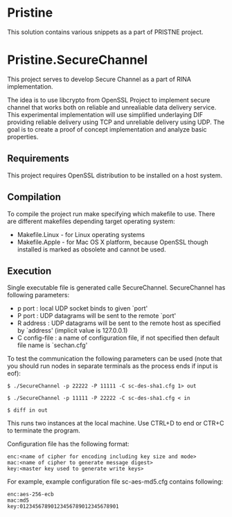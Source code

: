 # Pristine
This solution contains various snippets as a part of PRISTNE project.




Pristine.SecureChannel
======================
This project serves to develop Secure Channel as a part of RINA implementation.

The idea is to use libcrypto from OpenSSL Project to implement secure channel that works both on reliable and unrealiable data delivery service.  This experimental implementation will use simplified underlaying DIF providing reliable delivery using TCP and unreliable delivery using UDP. The goal is to create a proof of concept implementation and analyze basic properties.


Requirements
------------
This project requires OpenSSL distribution to be installed on a host system. 

Compilation
-----------
To compile the project run make specifying which makefile to use. There are different makefiles depending target operating system:
* Makefile.Linux - for Linux operating systems
* Makefile.Apple - for Mac OS X platform, because OpenSSL though installed is marked as obsolete and cannot be used.

Execution
---------
Single executable file is generated calle SecureChannel. SecureChannel has following parameters:
* p port        : local UDP socket binds to given `port'
* P port        : UDP datagrams will be sent to the remote `port'
*  R address     : UDP datagrams will be sent to the remote host 
                  as specified by `address' (implicit value is 127.0.0.1)
* C config-file : a name of configuration file, if not specified
                  then default file name is `sechan.cfg'

To test the communication the following parameters can be used (note that you should run nodes in separate terminals as the process ends if input is eof):
```
$ ./SecureChannel -p 22222 -P 11111 -C sc-des-sha1.cfg 1> out

$ ./SecureChannel -p 11111 -P 22222 -C sc-des-sha1.cfg < in

$ diff in out
```
This runs two instances at the local machine. Use CTRL+D to end or CTR+C to terminate the program.

Configuration file has the following format:
```
enc:<name of cipher for encoding including key size and mode>
mac:<name of cipher to generate message digest>
key:<master key used to generate write keys>
```
For example, example configuration file sc-aes-md5.cfg contains following:
```
enc:aes-256-ecb
mac:md5
key:01234567890123456789012345678901
```
